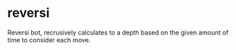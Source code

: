 # reversi

Reversi bot, recrusively calculates to a depth based on the given amount of time to consider each move.
